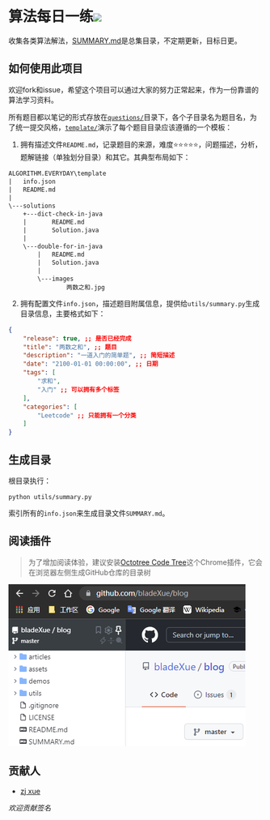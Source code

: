 # 算法每日一练![](./assets/favicon.ico)

收集各类算法解法，[SUMMARY.md](./SUMMARY.md)是总集目录，不定期更新，目标日更。

## 如何使用此项目

欢迎fork和issue，希望这个项目可以通过大家的努力正常起来，作为一份靠谱的算法学习资料。

所有题目都以笔记的形式存放在[`questions/`](./questions/)目录下，各个子目录名为题目名，为了统一提交风格，[`template/`](./template/)演示了每个题目目录应该遵循的一个模板：

1. 拥有描述文件`README.md`，记录题目的来源，难度⭐⭐⭐⭐⭐，问题描述，分析，题解链接（单独划分目录）和其它。其典型布局如下：
```TXT
ALGORITHM.EVERYDAY\template
|   info.json
|   README.md
|
\---solutions
    +---dict-check-in-java
    |       README.md
    |       Solution.java
    |
    \---double-for-in-java
        |   README.md
        |   Solution.java
        |
        \---images
                两数之和.jpg
```
2. 拥有配置文件`info.json`，描述题目附属信息，提供给`utils/summary.py`生成目录信息，主要格式如下：
```json
{
    "release": true, ;; 是否已经完成
    "title": "两数之和", ;; 题目
    "description": "一道入门的简单题", ;; 简短描述
    "date": "2100-01-01 00:00:00", ;; 日期
    "tags": [ 
        "求和", 
        "入门" ;; 可以拥有多个标签
    ],
    "categories": [
        "Leetcode" ;; 只能拥有一个分类
    ]
}
```

## 生成目录

根目录执行：

```shell 
python utils/summary.py
```

索引所有的`info.json`来生成目录文件`SUMMARY.md`。

## 阅读插件

> 为了增加阅读体验，建议安装[Octotree Code Tree](https://www.octotree.io/)这个Chrome插件，它会在浏览器左侧生成GitHub仓库的目录树

![octotree](assets/images/octotree.png "octotree")

## 贡献人

- [zj xue](https://github.com/bladeXue)

*欢迎贡献签名*
